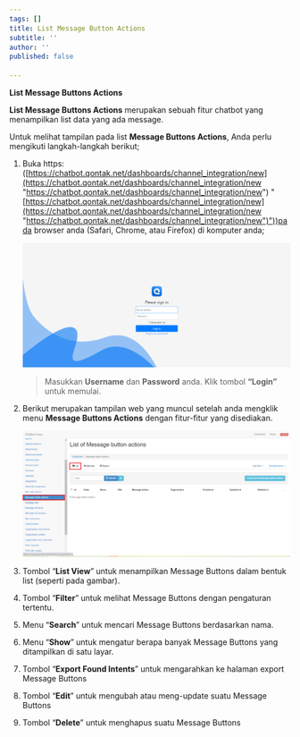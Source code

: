 ```yaml
---
tags: []
title: List Message Button Actions
subtitle: ''
author: ''
published: false

---
```

**List Message Buttons Actions**

**List Message Buttons Actions** merupakan sebuah fitur chatbot yang menampilkan list data yang ada message.

Untuk melihat tampilan pada list **Message Buttons Actions**, Anda perlu mengikuti langkah-langkah berikut;

1. Buka https: ([https://chatbot.qontak.net/dashboards/channel_integration/new](https://chatbot.qontak.net/dashboards/channel_integration/new "https://chatbot.qontak.net/dashboards/channel_integration/new") "[https://chatbot.qontak.net/dashboards/channel_integration/new](https://chatbot.qontak.net/dashboards/channel_integration/new "https://chatbot.qontak.net/dashboards/channel_integration/new")"))pada browser anda (Safari, Chrome, atau Firefox) di komputer anda;

   ![](/uploads/channell.PNG)

   > Masukkan **Username** dan **Password** anda. Klik tombol **“Login”** untuk memulai.
2. Berikut merupakan tampilan web yang muncul setelah anda mengklik menu **Message Buttons Actions** dengan fitur-fitur yang disediakan.

   ![](/uploads/messagebuttonsactions.PNG)
3. Tombol “**List View**” untuk menampilkan Message Buttons dalam bentuk list (seperti pada gambar).
4. Tombol “**Filter**” untuk melihat Message Buttons dengan pengaturan tertentu.
5. Menu “**Search**” untuk mencari Message Buttons berdasarkan nama.
6. Menu “**Show**” untuk mengatur berapa banyak Message Buttons yang ditampilkan di satu layar.
7. Tombol “**Export Found Intents**” untuk mengarahkan ke halaman export Message Buttons
8. Tombol “**Edit**” untuk mengubah atau meng-update suatu Message Buttons
9. Tombol “**Delete**” untuk menghapus suatu Message Buttons